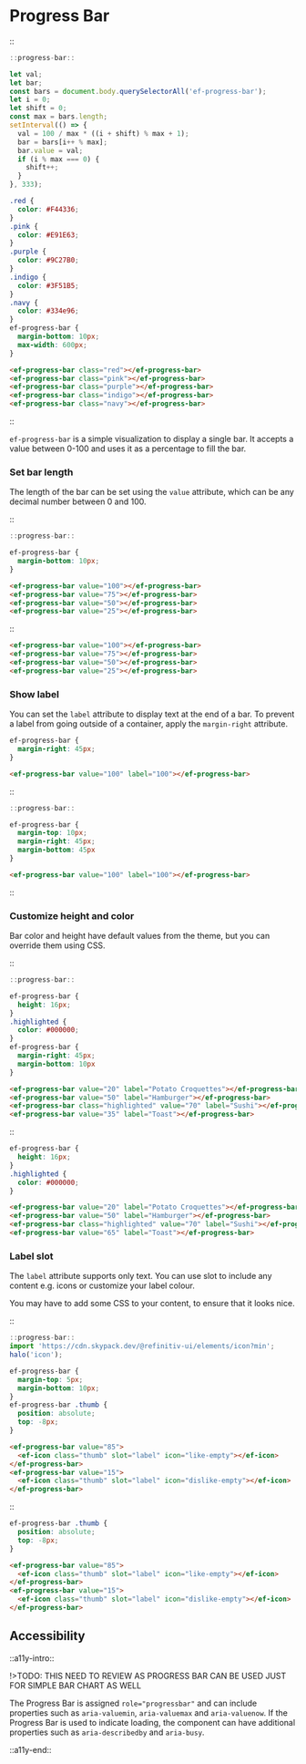 <!--
type: page
title: Progress Bar
location: ./elements/progress-bar
layout: default
-->

# Progress Bar

::
```javascript
::progress-bar::

let val;
let bar;
const bars = document.body.querySelectorAll('ef-progress-bar');
let i = 0;
let shift = 0;
const max = bars.length;
setInterval(() => {
  val = 100 / max * ((i + shift) % max + 1);
  bar = bars[i++ % max];
  bar.value = val;
  if (i % max === 0) {
    shift++;
  }
}, 333);
```
```css
.red {
  color: #F44336;
}
.pink {
  color: #E91E63;
}
.purple {
  color: #9C27B0;
}
.indigo {
  color: #3F51B5;
}
.navy {
  color: #334e96;
}
ef-progress-bar {
  margin-bottom: 10px;
  max-width: 600px;
}
```
```html
<ef-progress-bar class="red"></ef-progress-bar>
<ef-progress-bar class="pink"></ef-progress-bar>
<ef-progress-bar class="purple"></ef-progress-bar>
<ef-progress-bar class="indigo"></ef-progress-bar>
<ef-progress-bar class="navy"></ef-progress-bar>
```
::

`ef-progress-bar` is a simple visualization to display a single bar. It accepts a value between 0-100 and uses it as a percentage to fill the bar.

### Set bar length
The length of the bar can be set using the `value` attribute, which can be any decimal number between 0 and 100.

::
```javascript
::progress-bar::
```
```css
ef-progress-bar {
  margin-bottom: 10px;
}
```
```html
<ef-progress-bar value="100"></ef-progress-bar>
<ef-progress-bar value="75"></ef-progress-bar>
<ef-progress-bar value="50"></ef-progress-bar>
<ef-progress-bar value="25"></ef-progress-bar>
```
::

```html
<ef-progress-bar value="100"></ef-progress-bar>
<ef-progress-bar value="75"></ef-progress-bar>
<ef-progress-bar value="50"></ef-progress-bar>
<ef-progress-bar value="25"></ef-progress-bar>
```

### Show label
You can set the `label` attribute to display text at the end of a bar. To prevent a label from going outside of a container, apply the `margin-right` attribute.

```css
ef-progress-bar {
  margin-right: 45px;
}
```
```html
<ef-progress-bar value="100" label="100"></ef-progress-bar>
```

::
```javascript
::progress-bar::
```
```css
ef-progress-bar {
  margin-top: 10px;
  margin-right: 45px;
  margin-bottom: 45px
}
```
```html
<ef-progress-bar value="100" label="100"></ef-progress-bar>
```
::

### Customize height and color
Bar color and height have default values from the theme, but you can override them using CSS.

::
```javascript
::progress-bar::
```
```css
ef-progress-bar {
  height: 16px;
}
.highlighted {
  color: #000000;
}
ef-progress-bar {
  margin-right: 45px;
  margin-bottom: 10px
}
```
```html
<ef-progress-bar value="20" label="Potato Croquettes"></ef-progress-bar>
<ef-progress-bar value="50" label="Hamburger"></ef-progress-bar>
<ef-progress-bar class="highlighted" value="70" label="Sushi"></ef-progress-bar>
<ef-progress-bar value="35" label="Toast"></ef-progress-bar>
```
::

```css
ef-progress-bar {
  height: 16px;
}
.highlighted {
  color: #000000;
}
```
```html
<ef-progress-bar value="20" label="Potato Croquettes"></ef-progress-bar>
<ef-progress-bar value="50" label="Hamburger"></ef-progress-bar>
<ef-progress-bar class="highlighted" value="70" label="Sushi"></ef-progress-bar>
<ef-progress-bar value="65" label="Toast"></ef-progress-bar>
```

### Label slot
The `label` attribute supports only text. You can use slot to include any content e.g. icons or customize your label colour.

You may have to add some CSS to your content, to ensure that it looks nice.

::
```javascript
::progress-bar::
import 'https://cdn.skypack.dev/@refinitiv-ui/elements/icon?min';
halo('icon');
```
```css
ef-progress-bar {
  margin-top: 5px;
  margin-bottom: 10px;
}
ef-progress-bar .thumb {
  position: absolute;
  top: -8px;
}
```
```html
<ef-progress-bar value="85">
  <ef-icon class="thumb" slot="label" icon="like-empty"></ef-icon>
</ef-progress-bar>
<ef-progress-bar value="15">
  <ef-icon class="thumb" slot="label" icon="dislike-empty"></ef-icon>
</ef-progress-bar>
```
::

```css
ef-progress-bar .thumb {
  position: absolute;
  top: -8px;
}
```

```html
<ef-progress-bar value="85">
  <ef-icon class="thumb" slot="label" icon="like-empty"></ef-icon>
</ef-progress-bar>
<ef-progress-bar value="15">
  <ef-icon class="thumb" slot="label" icon="dislike-empty"></ef-icon>
</ef-progress-bar>
```

## Accessibility
::a11y-intro::

!>TODO: THIS NEED TO REVIEW AS PROGRESS BAR CAN BE USED JUST FOR SIMPLE BAR CHART AS WELL

The Progress Bar is assigned `role="progressbar"` and can include properties such as `aria-valuemin`, `aria-valuemax` and `aria-valuenow`. If the Progress Bar is used to indicate loading, the component can have additional properties such as `aria-describedby` and `aria-busy`.

::a11y-end::
